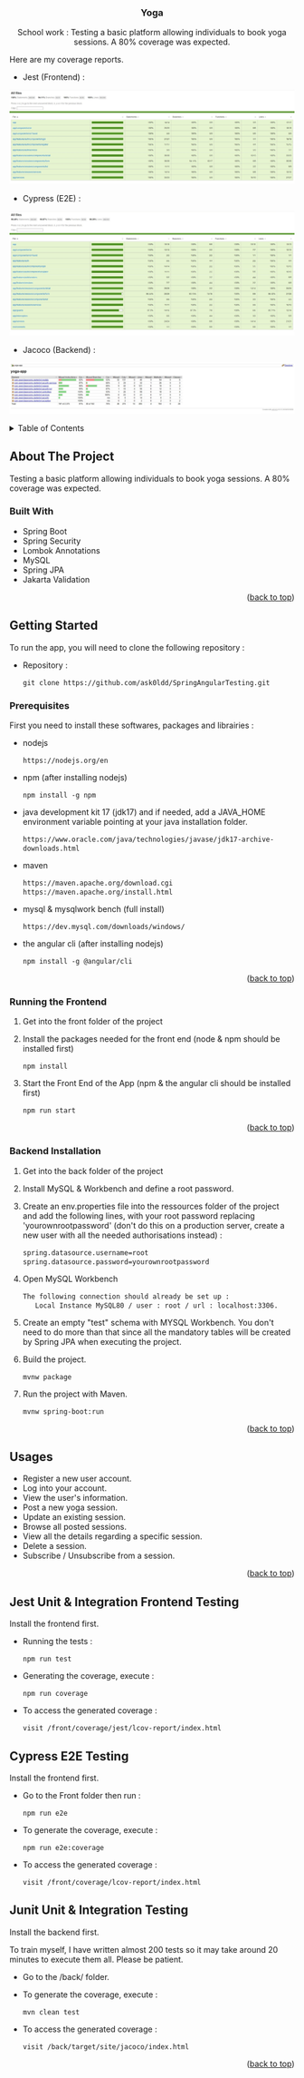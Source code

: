 <a name="readme-top"></a>

<!-- PROJECT SHIELDS -->
<!--
*** I'm using markdown "reference style" links for readability.
*** Reference links are enclosed in brackets [ ] instead of parentheses ( ).
*** See the bottom of this document for the declaration of the reference variables
*** for contributors-url, forks-url, etc. This is an optional, concise syntax you may use.
*** https://www.markdownguide.org/basic-syntax/#reference-style-links
-->

<h3 align="center">Yoga</h3>

<p align="center">
School work : Testing a basic platform allowing individuals to book yoga sessions. A 80% coverage was expected.
</p>

Here are my coverage reports.

- Jest (Frontend) :

![Jest Coverage](../ressources/jestreport.jpg)

- Cypress (E2E) :

![Cypress Coverage](../ressources/cypressreport.jpg)

- Jacoco (Backend) :

![Jacoco Coverage](../ressources/jacocoreport.jpg)

<!-- TABLE OF CONTENTS -->
<details>
  <summary>Table of Contents</summary>
  <ol>
    <li>
      <a href="#about-the-project">About The Project</a>
      <ul>
        <li><a href="#built-with">Built With</a></li>
      </ul>
    </li>
    <li>
      <a href="#getting-started">Getting Started</a>
      <ul>
        <li><a href="#prerequisites">Prerequisites</a></li>
        <li><a href="#frontend-installation">Frontend Installation</a></li>
        <li><a href="#backend-installation">Backend Installation</a></li>
      </ul>
    </li>
    <li><a href="#usages">Usages</a></li>
    <li><a href="#swagger">Swagger</a></li>
  </ol>
</details>

<!-- ABOUT THE PROJECT -->

## About The Project

Testing a basic platform allowing individuals to book yoga sessions. A 80% coverage was expected.

### Built With

- Spring Boot
- Spring Security
- Lombok Annotations
- MySQL
- Spring JPA
- Jakarta Validation

<p align="right">(<a href="#readme-top">back to top</a>)</p>

<!-- GETTING STARTED -->

## Getting Started

To run the app, you will need to clone the following repository :

- Repository :

  ```
  git clone https://github.com/ask0ldd/SpringAngularTesting.git
  ```

### Prerequisites

First you need to install these softwares, packages and librairies :

- nodejs
  ```
  https://nodejs.org/en
  ```
- npm (after installing nodejs)
  ```
  npm install -g npm
  ```
- java development kit 17 (jdk17) and if needed, add a JAVA_HOME environment variable pointing at your java installation folder.
  ```
  https://www.oracle.com/java/technologies/javase/jdk17-archive-downloads.html
  ```
- maven
  ```
  https://maven.apache.org/download.cgi
  https://maven.apache.org/install.html
  ```
- mysql & mysqlwork bench (full install)

  ```
  https://dev.mysql.com/downloads/windows/
  ```

- the angular cli (after installing nodejs)
  ```
  npm install -g @angular/cli
  ```


<p align="right">(<a href="#readme-top">back to top</a>)</p>

### Running the Frontend

1. Get into the front folder of the project

2. Install the packages needed for the front end (node & npm should be installed first)
   ```
   npm install
   ```
3. Start the Front End of the App (npm & the angular cli should be installed first)
   ```
   npm run start
   ```

<p align="right">(<a href="#readme-top">back to top</a>)</p>

### Backend Installation

1. Get into the back folder of the project

2. Install MySQL & Workbench and define a root password.

3. Create an env.properties file into the ressources folder of the project and add the following lines, with your root password replacing 'yourownrootpassword' (don't do this on a production server, create a new user with all the needed authorisations instead) :
   ```
   spring.datasource.username=root
   spring.datasource.password=yourownrootpassword
   ```
4. Open MySQL Workbench
   ```
   The following connection should already be set up :
      Local Instance MySQL80 / user : root / url : localhost:3306.
   ```
5. Create an empty "test" schema with MYSQL Workbench. You don't need to do more than that since all the mandatory tables will be created by Spring JPA when executing the project.

6. Build the project.

   ```
   mvnw package
   ```

7. Run the project with Maven.
   ```
   mvnw spring-boot:run
   ```

<p align="right">(<a href="#readme-top">back to top</a>)</p>

<!-- USAGE EXAMPLES -->

## Usages

- Register a new user account.
- Log into your account.
- View the user's information.
- Post a new yoga session.
- Update an existing session.
- Browse all posted sessions.
- View all the details regarding a specific session.
- Delete a session.
- Subscribe / Unsubscribe from a session.

<p align="right">(<a href="#readme-top">back to top</a>)</p>

<!-- TESTING -->

## Jest Unit & Integration Frontend Testing

Install the frontend first.

- Running the tests : 
   ```
   npm run test
   ```
- Generating the coverage, execute :
   ```
   npm run coverage
   ```
- To access the generated coverage :
   ```
   visit /front/coverage/jest/lcov-report/index.html
   ```

## Cypress E2E Testing

Install the frontend first.

- Go to the Front folder then run :
   ```
   npm run e2e
   ```
- To generate the coverage, execute : 
   ```
   npm run e2e:coverage
   ```
- To access the generated coverage :
   ```
   visit /front/coverage/lcov-report/index.html
   ```

## Junit Unit & Integration Testing

Install the backend first.

To train myself, I have written almost 200 tests so it may take around 20 minutes to execute them all. Please be patient.

- Go to the /back/ folder.
   

- To generate the coverage, execute :
   ```
   mvn clean test
   ```
- To access the generated coverage :
   ```
   visit /back/target/site/jacoco/index.html
   ```

<p align="right">(<a href="#readme-top">back to top</a>)</p>